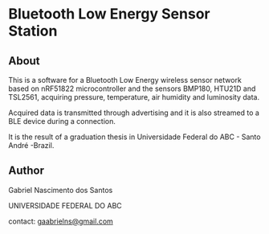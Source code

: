 # Bluetooth Low Energy Sensor Station

## About

This is a software for a Bluetooth Low Energy wireless sensor network based on nRF51822 microcontroller and the sensors BMP180, HTU21D and TSL2561, acquiring pressure, temperature, air humidity and luminosity data.

Acquired data is transmitted through advertising and it is also streamed to a BLE device during a connection.

It is the result of a graduation thesis in Universidade Federal do ABC - Santo André -Brazil.

## Author
Gabriel Nascimento dos Santos

UNIVERSIDADE FEDERAL DO ABC 

contact: gaabrielns@gmail.com
